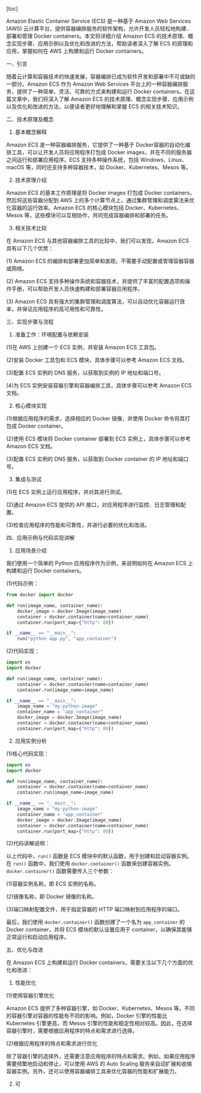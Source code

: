 
[toc]                    
                
                
Amazon Elastic Container Service (ECS) 是一种基于 Amazon Web Services (AWS) 云计算平台，提供容器编排服务的软件架构，允许开发人员轻松地构建、部署和管理 Docker containers。本文将详细介绍 Amazon ECS 的技术原理、概念实现步骤、应用示例以及优化和改进的方法，帮助读者深入了解 ECS 的原理和应用，掌握如何在 AWS 上构建和运行 Docker containers。

一、引言

随着云计算和容器技术的快速发展，容器编排已成为软件开发和部署中不可或缺的一部分。Amazon ECS 作为 Amazon Web Services 平台上的一种容器编排服务，提供了一种简单、灵活、可靠的方式来构建和运行 Docker containers。在这篇文章中，我们将深入了解 Amazon ECS 的技术原理、概念实现步骤、应用示例以及优化和改进的方法，以便读者更好地理解和掌握 ECS 的相关技术知识。

二、技术原理及概念

1. 基本概念解释

Amazon ECS 是一种容器编排服务，它提供了一种基于 Docker容器的自动化编排工具，可以让开发人员将应用程序打包成 Docker images，并在不同的服务器之间运行和部署应用程序。ECS 支持多种操作系统，包括 Windows、Linux、macOS 等，同时还支持多种容器技术，如 Docker、Kubernetes、Mesos 等。

2. 技术原理介绍

Amazon ECS 的基本工作原理是将 Docker images 打包成 Docker containers，然后将这些容器分配到 AWS 上的多个计算节点上，通过集群管理和调度算法来优化容器的运行效率。Amazon ECS 的核心模块包括 Docker、Kubernetes、Mesos 等，这些模块可以互相协作，共同完成容器编排和部署的任务。

3. 相关技术比较

在 Amazon ECS 与其他容器编排工具的比较中，我们可以发现，Amazon ECS 具有以下几个优势：

(1) Amazon ECS 的编排和部署更加简单和直观，不需要手动配置或管理容器容器或网络。

(2) Amazon ECS 支持多种操作系统和容器技术，并提供了丰富的配置选项和操作手册，可以帮助开发人员快速构建和部署容器应用程序。

(3) Amazon ECS 具有强大的集群管理和调度算法，可以自动优化容器运行效率，并保证应用程序的高可用性和可靠性。

三、实现步骤与流程

1. 准备工作：环境配置与依赖安装

(1)在 AWS 上创建一个 ECS 实例，并安装 Amazon ECS 工具包。

(2)安装 Docker 工具包和 ECS 模块，具体步骤可以参考 Amazon ECS 文档。

(3)配置 ECS 实例的 DNS 服务，以获取到实例的 IP 地址和端口号。

(4)为 ECS 实例安装容器引擎和容器编排工具，具体步骤可以参考 Amazon ECS 文档。

2. 核心模块实现

(1)根据应用程序的需求，选择相应的 Docker 镜像，并使用 Docker 命令将其打包成 Docker container。

(2)使用 ECS 模块将 Docker container 部署到 ECS 实例上，具体步骤可以参考 Amazon ECS 文档。

(3)配置 ECS 实例的 DNS 服务，以获取到 Docker container 的 IP 地址和端口号。

3. 集成与测试

(1)在 ECS 实例上运行应用程序，并对其进行测试。

(2)通过 Amazon ECS 提供的 API 接口，对应用程序进行监控、日志管理和配置。

(3)检查应用程序的性能和可靠性，并进行必要的优化和改进。

四、应用示例与代码实现讲解

1. 应用场景介绍

我们使用一个简单的 Python 应用程序作为示例，来说明如何在 Amazon ECS 上构建和运行 Docker containers。

(1)代码示例：
```python
from docker import docker

def run(image_name, container_name):
    docker_image = docker.Image(image_name)
    container = docker.container(name=container_name)
    container.run(port_map={"http": 80})

if __name__ == "__main__":
    run("python app.py", "app_container")
```
(2)代码实现：
```python
import os
import docker

def run(image_name, container_name):
    container = docker.container(name=container_name)
    container.run(image_name=image_name)

if __name__ == "__main__":
    image_name = "my-python-image"
    container_name = "app_container"
    docker_image = docker.Image(image_name)
    container = docker.container(name=container_name)
    container.run(port_map={"http": 80})
```

2. 应用实例分析

(1)核心代码实现：
```python
import os
import docker

def run(image_name, container_name):
    container = docker.container(name=container_name)
    container.run(image_name=image_name)

if __name__ == "__main__":
    image_name = "my-python-image"
    container_name = "app_container"
    docker_image = docker.Image(image_name)
    container = docker.container(name=container_name)
    container.run(port_map={"http": 80})
```
(2)代码讲解说明：

以上代码中，`run()` 函数是 ECS 模块中的默认函数，用于创建和启动容器实例。在 `run()` 函数中，我们使用 `docker.container()` 函数来创建容器实例。`docker.container()` 函数需要传入三个参数：

(1)容器实例名称，即 ECS 实例的名称。

(2)镜像名称，即 Docker 镜像的名称。

(3)端口映射配置文件，用于指定容器的 HTTP 端口映射到应用程序的端口。

最后，我们使用 `docker.container()` 函数创建了一个名为 `app_container` 的 Docker container，并将 ECS 模块的默认设置应用于 container，以确保其能够正常运行和启动应用程序。

五、优化与改进

在 Amazon ECS 上构建和运行 Docker containers，需要关注以下几个方面的优化和改进：

1. 性能优化

(1)使用容器引擎优化

Amazon ECS 提供了多种容器引擎，如 Docker、Kubernetes、Mesos 等。不同的容器引擎对容器的性能有不同的影响。例如，Docker 引擎的性能比 Kubernetes 引擎更高，而 Mesos 引擎的性能和稳定性相对较高。因此，在选择容器引擎时，需要根据应用程序的特点和需求进行选择。

(2)根据应用程序的特点和需求进行优化

除了容器引擎的选择外，还需要注意应用程序的特点和需求。例如，如果应用程序需要频繁地启动和停止，可以使用 AWS 的 Auto Scaling 服务来自动扩展和收缩容器实例。另外，还可以使用容器编排工具来优化容器的性能和扩展能力。

2. 可

